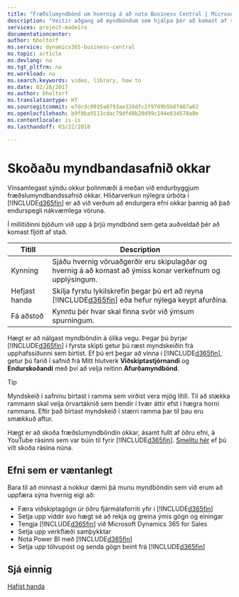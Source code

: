 ```yaml
---
title: "Fræðslumyndbönd um hvernig á að nota Business Central | Microsoft Docs"
description: "Veitir aðgang að myndböndum sem hjálpa þér að komast af stað og læra Hvernig á að framkvæma algeng verk"
services: project-madeira
documentationcenter: 
author: bholtorf
ms.service: dynamics365-business-central
ms.topic: article
ms.devlang: na
ms.tgt_pltfrm: na
ms.workload: na
ms.search.keywords: video, library, how to
ms.date: 02/28/2017
ms.author: bholtorf
ms.translationtype: HT
ms.sourcegitcommit: e7dcdc0935a8793ae226dfc2f9709b5b8f487a62
ms.openlocfilehash: b9f8ba9113cdac79dfd8b20d99c194e834578a8e
ms.contentlocale: is-is
ms.lasthandoff: 03/22/2018

---
```

# <a name="visit-our-video-library"></a>Skoðaðu myndbandasafnið okkar
Vinsamlegast sýndu okkur þolinmæði á meðan við endurbyggjum fræðslumyndbandssafnið okkar. Hliðarverkun nýlegra úrbóta í [!INCLUDE[d365fin](includes/d365fin_md.md)] er að við verðum að endurgera efni okkar þannig að það endurspegli nákvæmlega vöruna. 

Í millitíðinni bjóðum við upp á þrjú myndbönd sem geta auðveldað þér að komast fljótt af stað.

|Titill|Description|
|----|----|
|Kynning|Sjáðu hvernig vöruaðgerðir eru skipulagðar og hvernig á að komast að ýmiss konar verkefnum og upplýsingum.|
|Hefjast handa|Skilja fyrstu lykilskrefin þegar þú ert að reyna [!INCLUDE[d365fin](includes/d365fin_md.md)] eða hefur nýlega keypt afurðina. |
|Fá aðstoð|Kynntu þér hvar skal finna svör við ýmsum spurningum.|

Hægt er að nálgast myndböndin á ólíka vegu. Þegar þú byrjar [!INCLUDE[d365fin](includes/d365fin_md.md)] í fyrsta skipti getur þú ræst myndskeiðin frá upphafssíðunni sem birtist. Ef þú ert þegar að vinna í [!INCLUDE[d365fin](includes/d365fin_md.md)], getur þú farið í safnið frá Mitt hlutverk **Viðskiptastjórnandi** og **Endurskoðandi** með því að velja reitinn **Afurðamyndbönd**. 

> [!Tip]  
> Myndskeið í safninu birtast í ramma sem virðist vera mjög lítill. Til að stækka rammann skal velja örvartáknið sem bendir í tvær áttir efst í hægra horni rammans. Eftir það birtast myndskeið í stærri ramma þar til þau eru smækkuð aftur.

Hægt er að skoða fræðslumyndböndin okkar, ásamt fullt af öðru efni, á YouTube rásinni sem var búin til fyrir [!INCLUDE[d365fin](includes/d365fin_md.md)]. [Smelltu hér](https://go.microsoft.com/fwlink/?linkid=851533) ef þú vilt skoða rásina núna.

## <a name="content-that-is-coming-soon"></a>Efni sem er væntanlegt
Bara til að minnast á nokkur dæmi þá munu myndböndin sem við erum að uppfæra sýna hvernig eigi að:  

* Færa viðskiptagögn úr öðru fjármálaforriti yfir í [!INCLUDE[d365fin](includes/d365fin_md.md)]  
* Setja upp víddir svo hægt sé að rekja og greina ýmis gögn og einingar
* Tengja [!INCLUDE[d365fin](includes/d365fin_md.md)] við Microsoft Dynamics 365 for Sales
* Setja upp verkflæði samþykktar  
* Nota Power BI með [!INCLUDE[d365fin](includes/d365fin_md.md)]  
* Setja upp tölvupóst og senda gögn beint frá [!INCLUDE[d365fin](includes/d365fin_md.md)]  

## <a name="see-also"></a>Sjá einnig
[Hafist handa](product-get-started.md)

